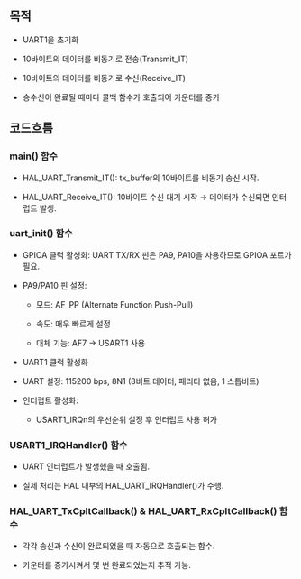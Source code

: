 ## 목적

- UART1을 초기화

- 10바이트의 데이터를 비동기로 전송(Transmit_IT)

- 10바이트의 데이터를 비동기로 수신(Receive_IT)

- 송수신이 완료될 때마다 콜백 함수가 호출되어 카운터를 증가

## 코드흐름
### main() 함수
- HAL_UART_Transmit_IT(): tx_buffer의 10바이트를 비동기 송신 시작.

- HAL_UART_Receive_IT(): 10바이트 수신 대기 시작 → 데이터가 수신되면 인터럽트 발생.

### uart_init() 함수
- GPIOA 클럭 활성화: UART TX/RX 핀은 PA9, PA10을 사용하므로 GPIOA 포트가 필요.

- PA9/PA10 핀 설정:

  - 모드: AF_PP (Alternate Function Push-Pull)

  - 속도: 매우 빠르게 설정

  - 대체 기능: AF7 → USART1 사용

- UART1 클럭 활성화

- UART 설정: 115200 bps, 8N1 (8비트 데이터, 패리티 없음, 1 스톱비트)

- 인터럽트 활성화:

  - USART1_IRQn의 우선순위 설정 후 인터럽트 사용 허가

 ### USART1_IRQHandler() 함수
- UART 인터럽트가 발생했을 때 호출됨.

- 실제 처리는 HAL 내부의 HAL_UART_IRQHandler()가 수행.

### HAL_UART_TxCpltCallback() & HAL_UART_RxCpltCallback() 함수
- 각각 송신과 수신이 완료되었을 때 자동으로 호출되는 함수.

- 카운터를 증가시켜서 몇 번 완료되었는지 추적 가능.
